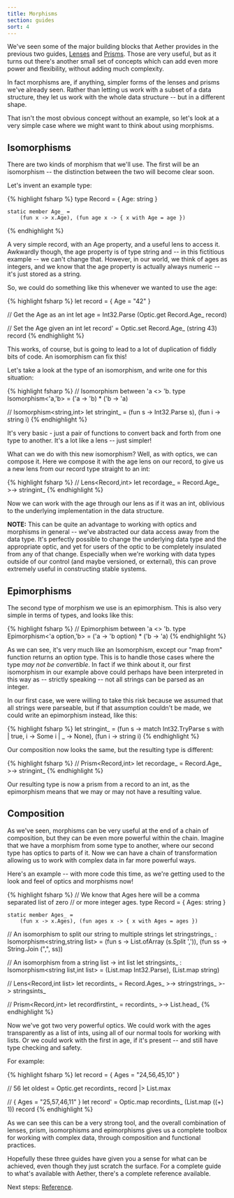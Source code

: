 ```yaml
---
title: Morphisms
section: guides
sort: 4
---
```


We've seen some of the major building blocks that Aether provides in the previous two guides, [Lenses][lenses] and [Prisms][prisms]. Those are very useful, but as it turns out there's another small set of concepts which can add even more power and flexibility, without adding much complexity.

In fact morphisms are, if anything, simpler forms of the lenses and prisms we've already seen. Rather than letting us work with a subset of a data structure, they let us work with the whole data structure -- but in a different shape.

That isn't the most obvious concept without an example, so let's look at a very simple case where we might want to think about using morphisms.

## Isomorphisms

There are two kinds of morphism that we'll use. The first will be an isomorphism -- the distinction between the two will become clear soon.

Let's invent an example type:

{% highlight fsharp %}
type Record =
    { Age: string }

    static member Age_ =
        (fun x -> x.Age), (fun age x -> { x with Age = age })
{% endhighlight %}

A very simple record, with an Age property, and a useful lens to access it. Awkwardly though, the age property is of type string and -- in this fictitious example -- we can't change that. However, in our world, we think of ages as integers, and we know that the age property is actually always numeric -- it's just stored as a string.

So, we could do something like this whenever we wanted to use the age:

{% highlight fsharp %}
let record =
    { Age = "42" }

// Get the Age as an int
let age =
    Int32.Parse (Optic.get Record.Age_ record)

// Set the Age given an int
let record' =
    Optic.set Record.Age_ (string 43) record
{% endhighlight %}

This works, of course, but is going to lead to a lot of duplication of fiddly bits of code. An isomorphism can fix this!

Let's take a look at the type of an isomorphism, and write one for this situation:

{% highlight fsharp %}
// Isomorphism between 'a <> 'b.
type Isomorphism<'a,'b> =
    ('a -> 'b) * ('b -> 'a)

// Isomorphism<string,int>
let stringint_ =
    (fun s -> Int32.Parse s), (fun i -> string i)
{% endhighlight %}

It's very basic - just a pair of functions to convert back and forth from one type to another. It's a lot like a lens -- just simpler!

What can we do with this new isomorphism? Well, as with optics, we can compose it. Here we compose it with the age lens on our record, to give us a new lens from our record type straight to an int:

{% highlight fsharp %}
// Lens<Record,int>
let recordage_ =
    Record.Age_ >-> stringint_
{% endhighlight %}
    
Now we can work with the age through our lens as if it was an int, oblivious to the underlying implementation in the data structure.

__NOTE:__ This can be quite an advantage to working with optics and morphisms in general -- we've abstracted our data access away from the data type. It's perfectly possible to change the underlying data type and the appropriate optic, and yet for users of the optic to be completely insulated from any of that change. Especially when we're working with data types outside of our control (and maybe versioned, or external), this can prove extremely useful in constructing stable systems. 

## Epimorphisms

The second type of morphism we use is an epimorphism. This is also very simple in terms of types, and looks like this:

{% highlight fsharp %}
// Epimorphism between 'a <> 'b.
type Epimorphism<'a option,'b> =
    ('a -> 'b option) * ('b -> 'a)
{% endhighlight %}

As we can see, it's very much like an Isomorphism, except our "map from" function returns an option type. This is to handle those cases where the type _may not be convertible_. In fact if we think about it, our first isomorphism in our example above could perhaps have been interpreted in this way as -- strictly speaking -- not all strings can be parsed as an integer.

In our first case, we were willing to take this risk because we assumed that all strings were parseable, but if that assumption couldn't be made, we could write an epimorphism instead, like this:

{% highlight fsharp %}
let stringint_ =
    (fun s ->
        match Int32.TryParse s with
        | true, i -> Some i
        | _ -> None),
    (fun i -> string i)
{% endhighlight %}

Our composition now looks the same, but the resulting type is different:

{% highlight fsharp %}
// Prism<Record,int>
let recordage_ =
    Record.Age_ >-> stringint_
{% endhighlight %}

Our resulting type is now a prism from a record to an int, as the epimorphism means that we may or may not have a resulting value.

## Composition

As we've seen, morphisms can be very useful at the end of a chain of composition, but they can be even more powerful within the chain. Imagine that we have a morphism from some type to another, where our second type has optics to parts of it. Now we can have a chain of transformation allowing us to work with complex data in far more powerful ways.

Here's an example -- with more code this time, as we're getting used to the look and feel of optics and morphisms now!

{% highlight fsharp %}
// We know that Ages here will be a comma separated list of zero
// or more integer ages.
type Record =
    { Ages: string }

    static member Ages_ =
        (fun x -> x.Ages), (fun ages x -> { x with Ages = ages })

// An isomorphism to split our string to multiple strings
let stringstrings_ : Isomorphism<string,string list> =
    (fun s -> List.ofArray (s.Split ',')),
    (fun ss -> String.Join (",", ss))

// An isomorphism from a string list -> int list
let stringsints_ : Isomorphism<string list,int list> =
    (List.map Int32.Parse), (List.map string)

// Lens<Record,int list>
let recordints_ =
        Record.Ages_
    >-> stringstrings_
    >-> stringsints_

// Prism<Record,int>
let recordfirstint_ =
        recordints_
    >-> List.head_
{% endhighlight %}

Now we've got two very powerful optics. We could work with the ages transparently as a list of ints, using all of our normal tools for working with lists. Or we could work with the first in age, if it's present -- and still have type checking and safety.

For example:

{% highlight fsharp %}
let record =
    { Ages = "24,56,45,10" }

// 56
let oldest =
    Optic.get recordints_ record |> List.max

// { Ages = "25,57,46,11" }
let record' =
    Optic.map recordints_ (List.map ((+) 1)) record
{% endhighlight %}

As we can see this can be a very strong tool, and the overall combination of lenses, prism, isomorphisms and epimorphisms gives us a complete toolbox for working with complex data, through composition and functional practices.

Hopefully these three guides have given you a sense for what can be achieved, even though they just scratch the surface. For a complete guide to what's available with Aether, there's a complete reference available.

Next steps: [Reference][reference].

<!--- Local --->

[lenses]: /aether/guides/lenses.html
[prisms]: /aether/guides/prisms.html
[reference]: /aether/reference
